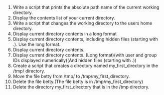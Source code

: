 1. Write a script that prints the absolute path name of the current working directory.
2. Display the contents list of your current directory.
3. Write a script that changes the working directory to the users home directory.
4. Display current directory contents in a long format
5. Display current directory contents, including hidden files (starting with .). Use the long format.
6. Display current directory contents.
6. Display current directory contents. (Long format)(with user and group IDs displayed numerically)(And hidden files (starting with .))
7. Create a script that creates a directory named my_first_directory in the /tmp/ directory.
8. Move the file betty from /tmp/ to /tmp/my_first_directory.
9. Delete the file betty.(The file betty is in /tmp/my_first_directory)
10. Delete the directory my_first_directory that is in the /tmp directory.
